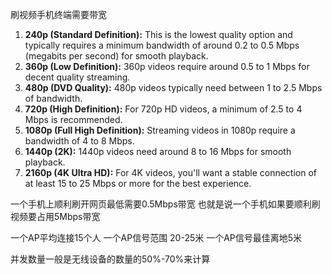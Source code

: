 
刷视频手机终端需要带宽
1. **240p (Standard Definition):** This is the lowest quality option and typically requires a minimum bandwidth of around 0.2 to 0.5 Mbps (megabits per second) for smooth playback.
2. **360p (Low Definition):** 360p videos require around 0.5 to 1 Mbps for decent quality streaming.
3. **480p (DVD Quality):** 480p videos typically need between 1 to 2.5 Mbps of bandwidth.
4. **720p (High Definition):** For 720p HD videos, a minimum of 2.5 to 4 Mbps is recommended.
5. **1080p (Full High Definition):** Streaming videos in 1080p require a bandwidth of 4 to 8 Mbps.
6. **1440p (2K):** 1440p videos need around 8 to 16 Mbps for smooth playback.
7. **2160p (4K Ultra HD):** For 4K videos, you'll want a stable connection of at least 15 to 25 Mbps or more for the best experience.

一个手机上顺利刷开网页最低需要0.5Mbps带宽
也就是说一个手机如果要顺利刷视频要占用5Mbps带宽

一个AP平均连接15个人
一个AP信号范围 20-25米
一个AP信号最佳离地5米

并发数量一般是无线设备的数量的50%-70%来计算


